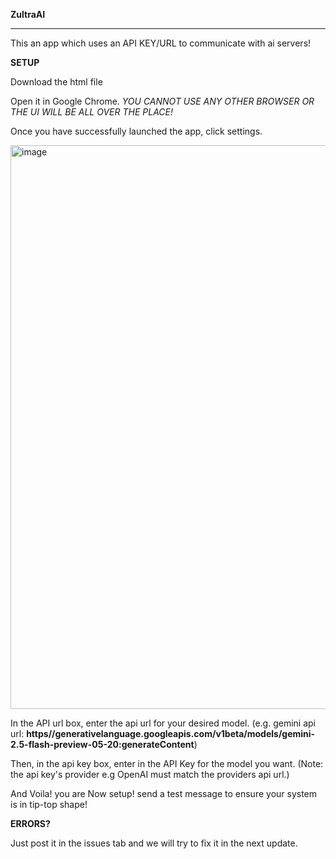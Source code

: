****ZultraAI****
_______________________________________________________________________________________________________________________________________________________________________________________________________________________

This an app which uses an API KEY/URL to communicate with ai servers!

****SETUP****

Download the html file

Open it in Google Chrome. *YOU CANNOT USE ANY OTHER BROWSER OR THE UI WILL BE ALL OVER THE PLACE!*

Once you have successfully launched the app, click settings.

<img width="1919" height="902" alt="image" src="https://github.com/user-attachments/assets/1ca0a982-72df-4f46-9060-4a57e8a371a9" />

In the API url box, enter the api url for your desired model. (e.g. gemini api url: **https//generativelanguage.googleapis.com/v1beta/models/gemini-2.5-flash-preview-05-20:generateContent**)

Then, in the api key box, enter in the API Key for the model you want. (Note: the api key's provider e.g OpenAI must match the providers api url.)

And Voila! you are Now setup! send a test message to ensure your system is in tip-top shape!

****ERRORS?****

Just post it in the issues tab and we will try to fix it in the next update.

